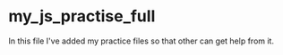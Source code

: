# my_js_practise_full

In this file I've added my practice files so that other can get help from it. 
